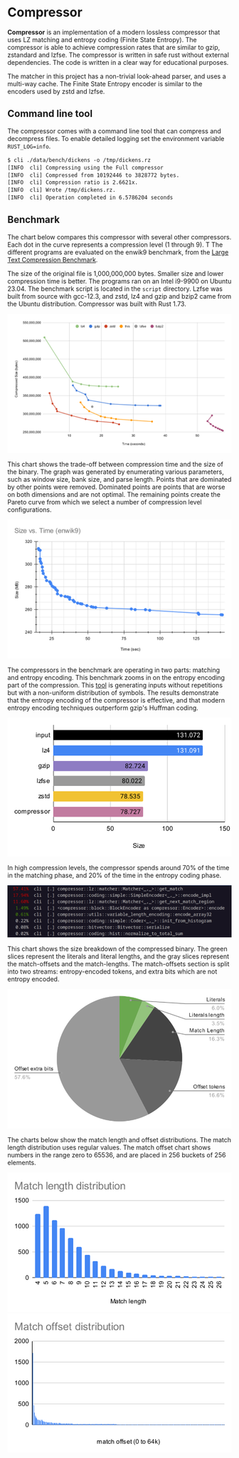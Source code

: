 # Compressor

**Compressor** is an implementation of a modern lossless compressor that uses LZ
matching and entropy coding (Finite State Entropy). The compressor is able to
achieve compression rates that are similar to gzip, zstandard and lzfse.  The
compressor is written in safe rust without external dependencies. The code is
written in a clear way for educational purposes.

The matcher in this project has a non-trivial look-ahead parser, and uses a
multi-way cache. The Finite State Entropy encoder is similar to the encoders
used by zstd and lzfse.

## Command line tool

The compressor comes with a command line tool that can compress and decompress
files. To enable detailed logging set the environment variable `RUST_LOG=info`.

```txt
$ cli ./data/bench/dickens -o /tmp/dickens.rz
[INFO  cli] Compressing using the Full compressor
[INFO  cli] Compressed from 10192446 to 3828772 bytes.
[INFO  cli] Compression ratio is 2.6621x.
[INFO  cli] Wrote /tmp/dickens.rz.
[INFO  cli] Operation completed in 6.5786204 seconds
```

## Benchmark

The chart below compares this compressor with several other compressors.
Each dot in the curve represents a compression level (1 through 9). T
The different programs are evaluated on the enwik9 benchmark, from
the [Large Text Compression Benchmark](https://mattmahoney.net/dc/text.html).

The size of the original file is 1,000,000,000 bytes. Smaller size and lower
compression time is better.  The programs ran on an Intel i9-9900 on Ubuntu
23.04. The benchmark script is located in the `script` directory.  Lzfse was built
from source with gcc-12.3, and zstd, lz4 and gzip and bzip2 came from the Ubuntu
distribution. Compressor was built with Rust 1.73.

![Size Chart](docs/benchmark.svg)

This chart shows the trade-off between compression time and the size of the
binary. The graph was generated by enumerating various parameters, such as
window size, bank size, and parse length. Points that are dominated by other
points were removed. Dominated points are points that are worse on both
dimensions and are not optimal. The remaining points create the Pareto curve
from which we select a number of compression level configurations.

![Pareto Chart](docs/pareto.svg)

The compressors in the benchmark are operating in two parts: matching and
entropy encoding. This benchmark zooms in on the entropy encoding part of the
compression.  This [tool](scripts/gen_sharp_input.py) is generating inputs
without repetitions but with a non-uniform distribution of symbols. The results
demonstrate that the entropy encoding of the compressor is effective, and that
modern entropy encoding techniques outperform gzip's Huffman coding.

![FSE Chart](docs/fse.svg)

In high compression levels, the compressor spends around 70% of the time in the
matching phase, and 20% of the time in the entropy coding phase.

![Time breakdown](docs/prof.png)

This chart shows the size breakdown of the compressed binary. The green slices
represent the literals and literal lengths, and the gray slices represent the
match-offsets and the match-lengths. The match-offsets section is split into
two streams: entropy-encoded tokens, and extra bits which are not entropy
encoded.

![size breakdown](docs/sizebreakdown.svg)

The charts below show the match length and offset distributions. The match
length distribution uses regular values. The match offset chart shows numbers in
the range zero to 65536, and are placed in 256 buckets of 256 elements.

![Match length distribution](docs/matlen.svg) ![Match offsets distribution](docs/matoff.svg)
